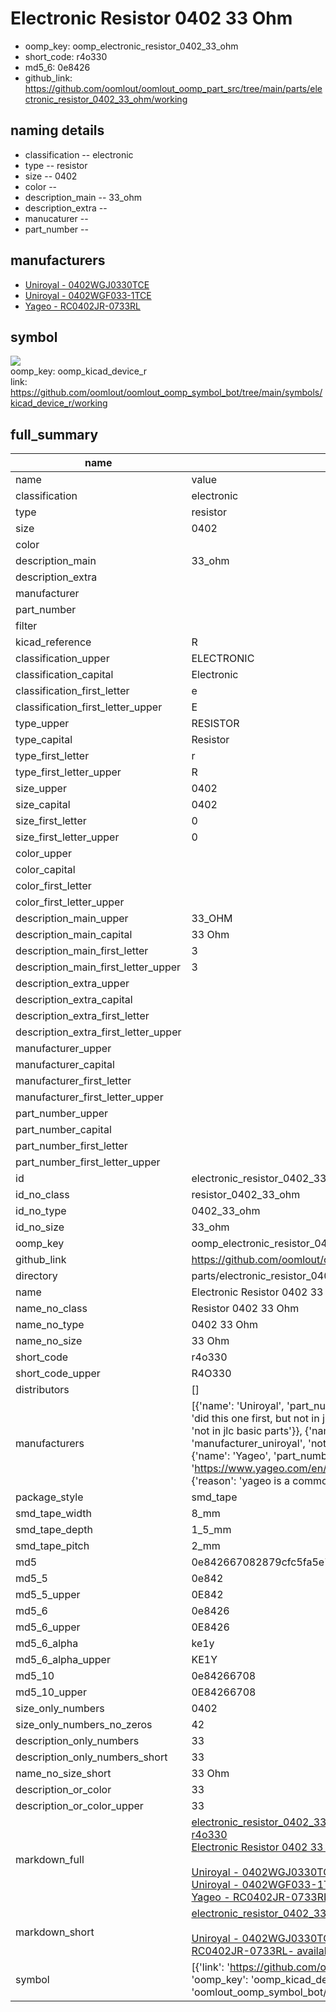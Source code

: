 # Electronic Resistor 0402 33 Ohm

  
* oomp_key: oomp_electronic_resistor_0402_33_ohm 
* short_code: r4o330
* md5_6: 0e8426  
* github_link: https://github.com/oomlout/oomlout_oomp_part_src/tree/main/parts/electronic_resistor_0402_33_ohm/working  
## naming details
* classification -- electronic
* type -- resistor
* size -- 0402
* color -- 
* description_main -- 33_ohm
* description_extra -- 
* manucaturer -- 
* part_number -- 


## manufacturers
* [Uniroyal - 0402WGJ0330TCE]()  
* [Uniroyal - 0402WGF033-1TCE]()  
* [Yageo - RC0402JR-0733RL](https://www.yageo.com/en/Chart/Download/pdf/RC0402JR-0733RL)  

## symbol

![](symbol/{index}/working/working_600.png)  
oomp_key: oomp_kicad_device_r  
link: https://github.com/oomlout/oomlout_oomp_symbol_bot/tree/main/symbols/kicad_device_r/working  


## full_summary
| name | value | 
| --- | --- | 
| name | value | 
| classification | electronic | 
| type | resistor | 
| size | 0402 | 
| color |  | 
| description_main | 33_ohm | 
| description_extra |  | 
| manufacturer |  | 
| part_number |  | 
| filter |  | 
| kicad_reference | R | 
| classification_upper | ELECTRONIC | 
| classification_capital | Electronic | 
| classification_first_letter | e | 
| classification_first_letter_upper | E | 
| type_upper | RESISTOR | 
| type_capital | Resistor | 
| type_first_letter | r | 
| type_first_letter_upper | R | 
| size_upper | 0402 | 
| size_capital | 0402 | 
| size_first_letter | 0 | 
| size_first_letter_upper | 0 | 
| color_upper |  | 
| color_capital |  | 
| color_first_letter |  | 
| color_first_letter_upper |  | 
| description_main_upper | 33_OHM | 
| description_main_capital | 33 Ohm | 
| description_main_first_letter | 3 | 
| description_main_first_letter_upper | 3 | 
| description_extra_upper |  | 
| description_extra_capital |  | 
| description_extra_first_letter |  | 
| description_extra_first_letter_upper |  | 
| manufacturer_upper |  | 
| manufacturer_capital |  | 
| manufacturer_first_letter |  | 
| manufacturer_first_letter_upper |  | 
| part_number_upper |  | 
| part_number_capital |  | 
| part_number_first_letter |  | 
| part_number_first_letter_upper |  | 
| id | electronic_resistor_0402_33_ohm | 
| id_no_class | resistor_0402_33_ohm | 
| id_no_type | 0402_33_ohm | 
| id_no_size | 33_ohm | 
| oomp_key | oomp_electronic_resistor_0402_33_ohm | 
| github_link | https://github.com/oomlout/oomlout_oomp_part_src/tree/main/parts/electronic_resistor_0402_33_ohm/working | 
| directory | parts/electronic_resistor_0402_33_ohm | 
| name | Electronic Resistor 0402 33 Ohm | 
| name_no_class | Resistor 0402 33 Ohm | 
| name_no_type | 0402 33 Ohm | 
| name_no_size | 33 Ohm | 
| short_code | r4o330 | 
| short_code_upper | R4O330 | 
| distributors | [] | 
| manufacturers | [{'name': 'Uniroyal', 'part_number': '0402WGJ0330TCE', 'link': '', 'id': 'manufacturer_uniroyal', 'note': {'reason': 'did this one first, but not in jlc pcb basic parts and 1 percent are and they are the same price', 'reason_short': 'not in jlc basic parts'}}, {'name': 'Uniroyal', 'part_number': '0402WGF033-1TCE', 'link': '', 'id': 'manufacturer_uniroyal', 'note': {'reason': 'in the jlc basic parts catalogue', 'reason_short': 'jlc basic part'}}, {'name': 'Yageo', 'part_number': 'RC0402JR-0733RL', 'link': 'https://www.yageo.com/en/Chart/Download/pdf/RC0402JR-0733RL', 'id': 'manufacturer_yageo', 'note': {'reason': 'yageo is a commonly cross referenced part number', 'reason_short': 'available everywhere'}}] | 
| package_style | smd_tape | 
| smd_tape_width | 8_mm | 
| smd_tape_depth | 1_5_mm | 
| smd_tape_pitch | 2_mm | 
| md5 | 0e842667082879cfc5fa5e73edccd4d1 | 
| md5_5 | 0e842 | 
| md5_5_upper | 0E842 | 
| md5_6 | 0e8426 | 
| md5_6_upper | 0E8426 | 
| md5_6_alpha | ke1y | 
| md5_6_alpha_upper | KE1Y | 
| md5_10 | 0e84266708 | 
| md5_10_upper | 0E84266708 | 
| size_only_numbers | 0402 | 
| size_only_numbers_no_zeros | 42 | 
| description_only_numbers | 33 | 
| description_only_numbers_short | 33 | 
| name_no_size_short | 33 Ohm | 
| description_or_color | 33 | 
| description_or_color_upper | 33 | 
| markdown_full | [electronic_resistor_0402_33_ohm](https://github.com/oomlout/oomlout_oomp_part_src/tree/main/parts/electronic_resistor_0402_33_ohm/working)<br>[r4o330](https://github.com/oomlout/oomlout_oomp_part_src/tree/main/parts/electronic_resistor_0402_33_ohm/working)<br>[Electronic Resistor 0402 33 Ohm](https://github.com/oomlout/oomlout_oomp_part_src/tree/main/parts/electronic_resistor_0402_33_ohm/working)<br><br>[Uniroyal - 0402WGJ0330TCE- not in jlc basic parts]() [(L)  ](https://www.lcsc.com/search?q=0402WGJ0330TCE)[(D)  ](https://www.digikey.com/en/products?keywords=0402WGJ0330TCE)[(M)  ](https://www.mouser.com/Search/Refine?Keyword=0402WGJ0330TCE)[(N)  ](https://www.newark.com/search?st=0402WGJ0330TCE)[(SZ)  ](https://so.szlcsc.com/global.html?k=0402WGJ0330TCE)<br>[Uniroyal - 0402WGF033-1TCE- jlc basic part]() [(L)  ](https://www.lcsc.com/search?q=0402WGF033-1TCE)[(D)  ](https://www.digikey.com/en/products?keywords=0402WGF033-1TCE)[(M)  ](https://www.mouser.com/Search/Refine?Keyword=0402WGF033-1TCE)[(N)  ](https://www.newark.com/search?st=0402WGF033-1TCE)[(SZ)  ](https://so.szlcsc.com/global.html?k=0402WGF033-1TCE)<br>[Yageo - RC0402JR-0733RL- available everywhere](https://www.yageo.com/en/Chart/Download/pdf/RC0402JR-0733RL) [(L)  ](https://www.lcsc.com/search?q=RC0402JR-0733RL)[(D)  ](https://www.digikey.com/en/products?keywords=RC0402JR-0733RL)[(M)  ](https://www.mouser.com/Search/Refine?Keyword=RC0402JR-0733RL)[(N)  ](https://www.newark.com/search?st=RC0402JR-0733RL)[(SZ)  ](https://so.szlcsc.com/global.html?k=RC0402JR-0733RL)<br> | 
| markdown_short | [electronic_resistor_0402_33_ohm](https://github.com/oomlout/oomlout_oomp_part_src/tree/main/parts/electronic_resistor_0402_33_ohm/working)<br><br>[Uniroyal - 0402WGJ0330TCE- not in jlc basic parts]()[Uniroyal - 0402WGF033-1TCE- jlc basic part]()[Yageo - RC0402JR-0733RL- available everywhere](https://www.yageo.com/en/Chart/Download/pdf/RC0402JR-0733RL) | 
| symbol | [{'link': 'https://github.com/oomlout/oomlout_oomp_symbol_bot/tree/main/symbols/kicad_device_r', 'oomp_key': 'oomp_kicad_device_r', 'directory': 'oomlout_oomp_symbol_bot/symbols/kicad_device_r//working/working.kicad_sym', 'index': 0}] | 
